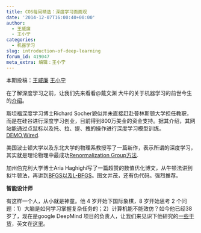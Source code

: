```yaml
---
title: COS每周精选：深度学习面面观
date: '2014-12-07T16:00:40+00:00'
author:
  - 王威廉
  - 王小宁
categories:
  - 机器学习
slug: introduction-of-deep-learning
forum_id: 419047
meta_extra: 编辑：王小宁
---
```


本期投稿：[王威廉](http://weibo.com/u/1657470871?from=feed&loc=avatar) [王小宁](http://weibo.com/wangxiaoningtongxue/profile?rightmod=1&wvr=6&mod=personinfo%20)

在了解深度学习之前，让我们先来看看@戴文渊 大牛的关于机器学习的前世今生的[介绍](http://blog.sina.com.cn/s/blog_b09d46020101bl6x.html)。

斯坦福深度学习博士Richard Socher貌似并未直接赶赴普林斯顿大学担任教职，而是在硅谷进行深度学习创业，目前得到800万美金的资金支持。据其介绍，其网站能通过点鼠标以及托、拉、提、拽的操作进行深度学习模型训练。[DEMO](http://t.cn/RzKkWDY),[Wired](http://t.cn/RzKkWDl).

<!--more-->

美国波士顿大学以及东北大学的物理系教授写了一篇新作，表示所谓的深度学习，其实就是理论物理中最成功[Renormalization Group方法](http://t.cn/Rzoqupb).

加州伯克利大学博士Aria Haghighi写了一篇超赞的数值优化博文，从牛顿法讲到拟牛顿法，再讲到[BFGS以及L-BFGS](http://t.cn/RziDM5j)。图文并茂，还有伪代码。强烈推荐。

**智能设计师**

有这样一个人，从小就是神童。他 4 岁开始下国际象棋，8 岁开始思考 2 个问题：1）大脑是如何学习掌握复杂任务的；2）计算机能不能效仿？如今他已经38岁了，现在是google DeepMind 项目的负责人，让我们来见识下他研究的[一些干货](http://www.36kr.com/p/217570.html)，英文在[这里](http://www.technologyreview.com/news/532876/googles-intelligence-designer/)。
